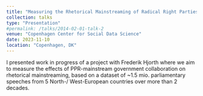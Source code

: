 ```yaml
---
title: "Measuring the Rhetorical Mainstreaming of Radical Right Parties through Supervised Machine Learning"
collection: talks
type: "Presentation"
#permalink: /talks/2014-02-01-talk-2
venue: "Copenhagen Center for Social Data Science"
date: 2023-11-10
location: "Copenhagen, DK"
---
```



I presented work in progress of a project with Frederik Hjorth where we aim to measure the effects of PPR-mainstream government collaboration on rhetorical mainstreaming, based on a dataset of ~1.5 mio. parliamentary speeches from 5 North-/ West-European countries over more than 2 decades.  
